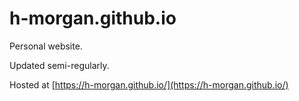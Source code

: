 # h-morgan.github.io
Personal website.

Updated semi-regularly.  

Hosted at [https://h-morgan.github.io/](https://h-morgan.github.io/)
